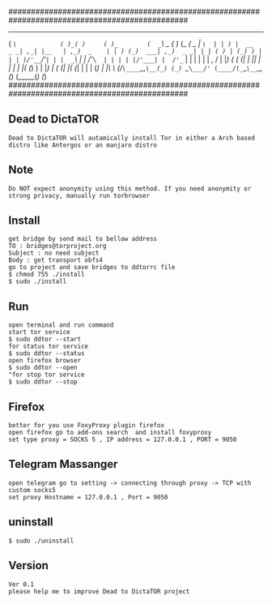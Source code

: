 ################################################################################################
 ___               _   _       _           ___           _       _____ _____ ___   
(  _`\            ( )_( )     ( )_        (  _`\ _      ( )_    (_   _(  _  |  _`\ 
| | ) |  __    _ _| ,_| |__   | ,_)  _    | | ) (_)  ___| ,_)  _ _| | | ( ) | (_) )
| | | )/'__`\/'_` | | |  _ `\ | |  /'_`\  | | | | |/'___| |  /'_` | | | | | | ,  / 
| |_) (  ___( (_| | |_| | | | | |_( (_) ) | |_) | ( (___| |_( (_| | | | (_) | |\ \ 
(____/`\____`\__,_`\__(_) (_) `\__`\___/' (____/(_`\____`\__`\__,_(_) (_____(_) (_)
################################################################################################
## Dead to DictaTOR
    Dead to DictaTOR will autamically install Tor in either a Arch based distro like Antergos or an manjaro distro
## Note
    Do NOT expect anonymity using this method. If you need anonymity or strong privacy, manually run torbrowser
## Install
    get bridge by send mail to bellow address
    TO : bridges@torproject.org
    Subject : no need subject
    Body : get transport obfs4
    go to project and save bridges to ddtorrc file
    $ chmod 755 ./install
    $ sudo ./install
## Run
    open terminal and run command
    start tor service
    $ sudo ddtor --start
    for status tor service
    $ sudo ddtor --status
    open firefox browser
    $ sudo ddtor --open
    "for stop tor service
    $ sudo ddtor --stop
## Firefox
    better for you use FoxyProxy plugin firefox
    open firefox go to add-ons search  and install foxyproxy 
    set type proxy = SOCKS 5 , IP address = 127.0.0.1 , PORT = 9050
## Telegram Massanger
    open telegram go to setting -> connecting through proxy -> TCP with custom socks5 
    set proxy Hostname = 127.0.0.1 , Port = 9050 
## uninstall
    $ sudo ./uninstall
## Version
    Ver 0.1
    please help me to improve Dead to DictaTOR project

